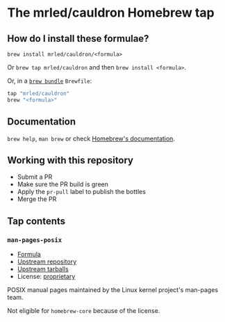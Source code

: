 # The mrled/cauldron Homebrew tap

## How do I install these formulae?

`brew install mrled/cauldron/<formula>`

Or `brew tap mrled/cauldron` and then `brew install <formula>`.

Or, in a [`brew bundle`](https://github.com/Homebrew/homebrew-bundle) `Brewfile`:

```ruby
tap "mrled/cauldron"
brew "<formula>"
```

## Documentation

`brew help`, `man brew` or check [Homebrew's documentation](https://docs.brew.sh).

## Working with this repository

* Submit a PR
* Make sure the PR build is green
* Apply the `pr-pull` label to publish the bottles
* Merge the PR

## Tap contents

### `man-pages-posix`

* [Formula](./man-pages-posix.rb)
* [Upstream repository](https://web.git.kernel.org/pub/scm/docs/man-pages/man-pages-posix.git)
* [Upstream tarballs](https://www.kernel.org/pub/linux/docs/man-pages/man-pages-posix/)
* License:
  [proprietary](https://web.git.kernel.org/pub/scm/docs/man-pages/man-pages-posix.git/tree/man-pages-posix-2017/POSIX-COPYRIGHT)

POSIX manual pages maintained by the Linux kernel project's man-pages team.

Not eligible for `homebrew-core` because of the license.
